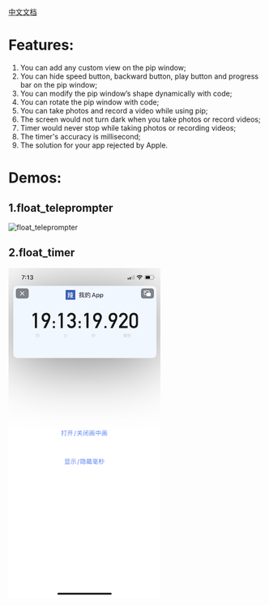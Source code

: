 [中文文档](README_cn.md)

# Features:

1. You can add any custom view on the pip window;
2. You can hide speed button, backward button, play button and progress bar on the pip window;
3. You can modify the pip window’s shape dynamically with code;
4. You can rotate the pip window with code;
5. You can take photos and record a video while using pip;
6. The screen would not turn dark when you take photos or record videos;
7. Timer would never stop while taking photos or recording videos;
8. The timer's accuracy is millisecond;
9. The solution for your app rejected by Apple.

# Demos:

## 1.float_teleprompter

![float_teleprompter](float_teleprompter.GIF)

## 2.float_timer

![float_timer](float_timer.PNG)
